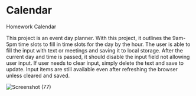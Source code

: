 # Calendar
Homework Calendar

This project is an event day planner.
With this project, it outlines the 9am-5pm time slots to fill in time slots for the day by the hour. 
The user is able to fill the input with text or meetings and saving it to local storage.
After the current day and time is passed, it should disable the input field not allowing user input.
If user needs to clear input, simply delete the text and save to update. 
Input items are still available even after refreshing the browser unless cleared and saved. 

![Screenshot (77)](https://user-images.githubusercontent.com/57572182/74595068-34847f80-4ff2-11ea-896f-e28653854ced.png)
